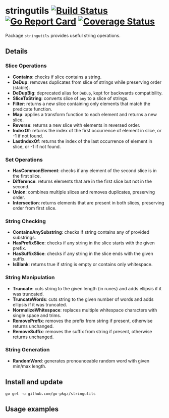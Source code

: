 # stringutils [![Build Status](https://github.com/go-pkgz/stringutils/workflows/build/badge.svg)](https://github.com/go-pkgz/stringutils/actions) [![Go Report Card](https://goreportcard.com/badge/github.com/go-pkgz/stringutils)](https://goreportcard.com/report/github.com/go-pkgz/stringutils) [![Coverage Status](https://coveralls.io/repos/github/go-pkgz/stringutils/badge.svg?branch=master)](https://coveralls.io/github/go-pkgz/stringutils?branch=master)

Package `stringutils` provides useful string operations.

## Details

### Slice Operations

- **Contains**: checks if slice contains a string.
- **DeDup**: removes duplicates from slice of strings while preserving order (stable).
- **DeDupBig**: deprecated alias for `DeDup`, kept for backwards compatibility.
- **SliceToString**: converts slice of `any` to a slice of strings.
- **Filter**: returns a new slice containing only elements that match the predicate function.
- **Map**: applies a transform function to each element and returns a new slice.
- **Reverse**: returns a new slice with elements in reversed order.
- **IndexOf**: returns the index of the first occurrence of element in slice, or -1 if not found.
- **LastIndexOf**: returns the index of the last occurrence of element in slice, or -1 if not found.

### Set Operations

- **HasCommonElement**: checks if any element of the second slice is in the first slice.
- **Difference**: returns elements that are in the first slice but not in the second.
- **Union**: combines multiple slices and removes duplicates, preserving order.
- **Intersection**: returns elements that are present in both slices, preserving order from first slice.

### String Checking

- **ContainsAnySubstring**: checks if string contains any of provided substrings.
- **HasPrefixSlice**: checks if any string in the slice starts with the given prefix.
- **HasSuffixSlice**: checks if any string in the slice ends with the given suffix.
- **IsBlank**: returns true if string is empty or contains only whitespace.

### String Manipulation

- **Truncate**: cuts string to the given length (in runes) and adds ellipsis if it was truncated.
- **TruncateWords**: cuts string to the given number of words and adds ellipsis if it was truncated.
- **NormalizeWhitespace**: replaces multiple whitespace characters with single space and trims.
- **RemovePrefix**: removes the prefix from string if present, otherwise returns unchanged.
- **RemoveSuffix**: removes the suffix from string if present, otherwise returns unchanged.

### String Generation

- **RandomWord**: generates pronounceable random word with given min/max length.

## Install and update

`go get -u github.com/go-pkgz/stringutils`

## Usage examples